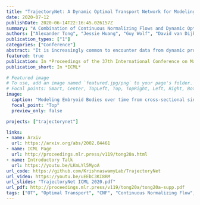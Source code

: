 ```yaml
---
title: "TrajectoryNet: A Dynamic Optimal Transport Network for Modeling Cellular Dynamics"
date: 2020-07-12
publishDate: 2020-06-14T22:16:45.026157Z
summary: "A Combination of Continuous Normalizing Flows and Dynamic Optimal Transport to model the dynamics of cells."
authors: ["Alexander Tong", "Jessie Huang", "Guy Wolf", "David van Dijk", "Smita Krishnaswamy"]
publication_types: ["1"]
categories: ["Conference"]
abstract: "It is increasingly common to encounter data from dynamic processes captured by static crosssectional measurements over time, particularly in biomedical settings. Recent attempts to model individual trajectories from this data use optimal transport to create pairwise matchings between time points. However, these methods cannot model continuous dynamics and non-linear paths that entities can take in these systems. To address this issue, we establish a link between continuous normalizing flows and dynamic optimal transport, that allows us to model the expected paths of points over time. Continuous normalizing flows are generally under constrained, as they are allowed to take an arbitrary path from the source to the target distribution. We present TrajectoryNet, which controls the continuous paths taken between distributions. We show how this is particularly applicable for studying cellular dynamics in data from single-cell RNA sequencing (scRNA-seq) technologies, and that TrajectoryNet improves upon recently proposed static optimal transport-based models that can be used for interpolating cellular distributions."
featured: true
publication: In *Proceedings of the 37th International Conference on Machine Learning*
publication_short: In *ICML*

# Featured image
# To use, add an image named `featured.jpg/png` to your page's folder.
# Focal points: Smart, Center, TopLeft, Top, TopRight, Left, Right, BottomLeft, Bottom, BottomRight.
image:
  caption: "Modeling Embryoid Bodies over time from cross-sectional single-cell RNA sequencing."
  focal_point: "Top"
  preview_only: false

projects: ["trajectorynet"]

links:
- name: Arxiv
  url: https://arxiv.org/abs/2002.04461
- name: ICML Page
  url: http://proceedings.mlr.press/v119/tong20a.html
- name: Introductory Talk
  url: https://youtu.be/LKmLYl5MyoA
url_code: https://github.com/KrishnaswamyLab/TrajectoryNet
url_video: https://youtu.be/uEEbC3KI8RM
url_slides: "TrajectoryNet ICML 2020.pdf"
url_pdf: http://proceedings.mlr.press/v119/tong20a/tong20a-supp.pdf
tags: ["OT", "Optimal Transport", "CNF", "Continuous Normalizing Flow", "NN"]
---
```



